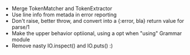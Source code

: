 * Merge TokenMatcher and TokenExtractor
* Use line info from metada in error reporting
* Don't raise, better throw, and convert into a {:error, bla} return value for parse/1
* Make the upper behavior optiional, using a opt when "using" Grammar module
* Remove nasty IO.inspect() and IO.puts() :) 

